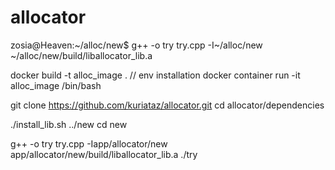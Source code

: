# allocator

zosia@Heaven:~/alloc/new$ g++ -o try try.cpp -I~/alloc/new ~/alloc/new/build/liballocator_lib.a


docker build -t alloc_image . // env installation
docker container run -it alloc_image /bin/bash

git clone https://github.com/kuriataz/allocator.git
cd allocator/dependencies

./install_lib.sh ../new
cd new

g++ -o try try.cpp -Iapp/allocator/new app/allocator/new/build/liballocator_lib.a
./try